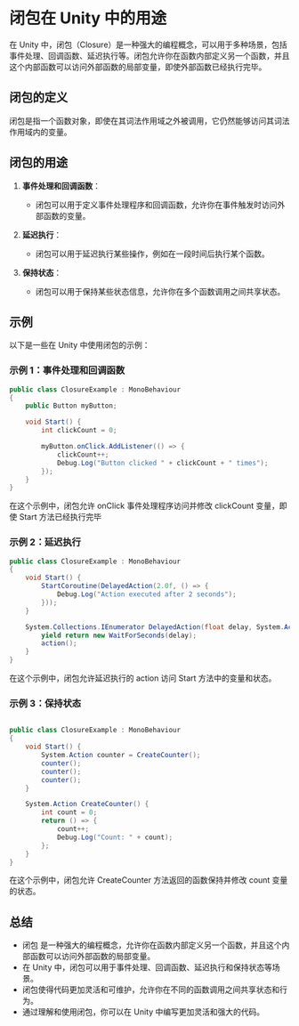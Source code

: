 # 闭包在 Unity 中的用途

在 Unity 中，闭包（Closure）是一种强大的编程概念，可以用于多种场景，包括事件处理、回调函数、延迟执行等。闭包允许你在函数内部定义另一个函数，并且这个内部函数可以访问外部函数的局部变量，即使外部函数已经执行完毕。

## 闭包的定义

闭包是指一个函数对象，即使在其词法作用域之外被调用，它仍然能够访问其词法作用域内的变量。

## 闭包的用途

1. **事件处理和回调函数**：
   - 闭包可以用于定义事件处理程序和回调函数，允许你在事件触发时访问外部函数的变量。

2. **延迟执行**：
   - 闭包可以用于延迟执行某些操作，例如在一段时间后执行某个函数。

3. **保持状态**：
   - 闭包可以用于保持某些状态信息，允许你在多个函数调用之间共享状态。

## 示例
以下是一些在 Unity 中使用闭包的示例：

### 示例 1：事件处理和回调函数

```csharp
public class ClosureExample : MonoBehaviour
{
    public Button myButton;

    void Start() {
        int clickCount = 0;

        myButton.onClick.AddListener(() => {
            clickCount++;
            Debug.Log("Button clicked " + clickCount + " times");
        });
    }
}
```
在这个示例中，闭包允许 onClick 事件处理程序访问并修改 clickCount 变量，即使 Start 方法已经执行完毕

### 示例 2：延迟执行
```csharp
public class ClosureExample : MonoBehaviour
{
    void Start() {
        StartCoroutine(DelayedAction(2.0f, () => {
            Debug.Log("Action executed after 2 seconds");
        }));
    }

    System.Collections.IEnumerator DelayedAction(float delay, System.Action action) {
        yield return new WaitForSeconds(delay);
        action();
    }
}
```
在这个示例中，闭包允许延迟执行的 action 访问 Start 方法中的变量和状态。

### 示例 3：保持状态
```csharp

public class ClosureExample : MonoBehaviour
{
    void Start() {
        System.Action counter = CreateCounter();
        counter();
        counter();
        counter();
    }

    System.Action CreateCounter() {
        int count = 0;
        return () => {
            count++;
            Debug.Log("Count: " + count);
        };
    }
}
```

在这个示例中，闭包允许 CreateCounter 方法返回的函数保持并修改 count 变量的状态。

## 总结
- 闭包 是一种强大的编程概念，允许你在函数内部定义另一个函数，并且这个内部函数可以访问外部函数的局部变量。
- 在 Unity 中，闭包可以用于事件处理、回调函数、延迟执行和保持状态等场景。
- 闭包使得代码更加灵活和可维护，允许你在不同的函数调用之间共享状态和行为。
- 通过理解和使用闭包，你可以在 Unity 中编写更加灵活和强大的代码。